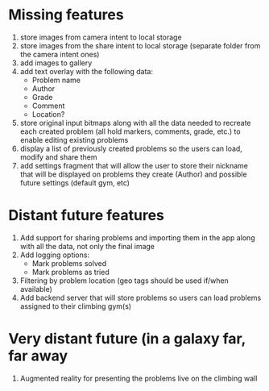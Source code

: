 # Missing features
1. store images from camera intent to local storage
2. store images from the share intent to local storage (separate folder from the camera intent ones)
3. add images to gallery
4. add text overlay with the following data:
	* Problem name
	* Author
	* Grade
	* Comment
	* Location?
5. store original input bitmaps along with all the data needed to recreate each created problem (all hold markers, comments, grade, etc.) to enable editing existing problems
6. display a list of previously created problems so the users can load, modify and share them
7. add settings fragment that will allow the user to store their nickname that will be displayed on problems they create (Author) and possible future settings (default gym, etc)

# Distant future features
1. Add support for sharing problems and importing them in the app along with all the data, not only the final image
2. Add logging options:
	* Mark problems solved
	* Mark problems as tried
3. Filtering by problem location (geo tags should be used if/when available)
4. Add backend server that will store problems so users can load problems assigned to their climbing gym(s)

# Very distant future (in a galaxy far, far away
1. Augmented reality for presenting the problems live on the climbing wall
